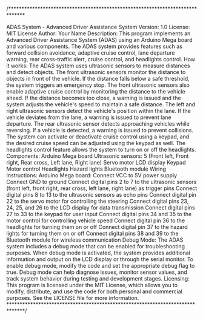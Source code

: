 /******************************************************************************

ADAS System - Advanced Driver Assistance System
Version: 1.0
License: MIT License
Author: Your Name
Description: This program implements an Advanced Driver Assistance System (ADAS)
         using an Arduino Mega board and various components. The ADAS system
         provides features such as forward collision avoidance, adaptive
         cruise control, lane departure warning, rear cross-traffic alert,
         cruise control, and headlights control.
How it works:
The ADAS system uses ultrasonic sensors to measure distances and detect objects.
The front ultrasonic sensors monitor the distance to objects in front of the vehicle.
If the distance falls below a safe threshold, the system triggers an emergency stop.
The front ultrasonic sensors also enable adaptive cruise control by monitoring the
distance to the vehicle ahead. If the distance becomes too close, a warning is issued
and the system adjusts the vehicle's speed to maintain a safe distance.
The left and right ultrasonic sensors detect the vehicle's position within the lane.
If the vehicle deviates from the lane, a warning is issued to prevent lane departure.
The rear ultrasonic sensor detects approaching vehicles while reversing. If a vehicle
is detected, a warning is issued to prevent collisions.
The system can activate or deactivate cruise control using a keypad, and the desired
cruise speed can be adjusted using the keypad as well.
The headlights control feature allows the system to turn on or off the headlights.
Components:
Arduino Mega board
Ultrasonic sensors: 5 (Front left, Front right, Rear cross, Left lane, Right lane)
Servo motor
LCD display
Keypad
Motor control
Headlights
Hazard lights
Bluetooth module
Wiring Instructions:
Arduino Mega board:
Connect VCC to 5V power supply
Connect GND to ground
Connect digital pins 2 to 7 to the ultrasonic sensors (front left, front right,
rear cross, left lane, right lane) as trigger pins
Connect digital pins 8 to 13 to the ultrasonic sensors as echo pins
Connect digital pin 22 to the servo motor for controlling the steering
Connect digital pins 23, 24, 25, and 26 to the LCD display for data transmission
Connect digital pins 27 to 33 to the keypad for user input
Connect digital pins 34 and 35 to the motor control for controlling vehicle speed
Connect digital pin 36 to the headlights for turning them on or off
Connect digital pin 37 to the hazard lights for turning them on or off
Connect digital pins 38 and 39 to the Bluetooth module for wireless communication
Debug Mode:
The ADAS system includes a debug mode that can be enabled for troubleshooting purposes.
When debug mode is activated, the system provides additional information and output on
the LCD display or through the serial monitor.
To enable debug mode, modify the code and set the appropriate debug flag to true.
Debug mode can help diagnose issues, monitor sensor values, and track system behavior
during testing and development stages.
Licensing:
This program is licensed under the MIT License, which allows you to modify, distribute,
and use the code for both personal and commercial purposes. See the LICENSE file for
more information.
******************************************************************************/

